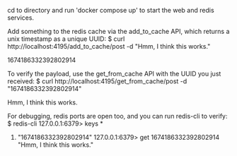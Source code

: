 cd to directory and run 'docker compose up' to start the web and redis services.

Add something to the redis cache via the add_to_cache API, which returns a unix timestamp as a unique UUID:
$ curl http://localhost:4195/add_to_cache/post -d "Hmm, I think this works."

1674186332392802914

To verify the payload, use the get_from_cache API with the UUID you just received:
$ curl http://localhost:4195/get_from_cache/post -d "1674186332392802914"

Hmm, I think this works.

For debugging, redis ports are open too, and you can run redis-cli to verify:
$ redis-cli
127.0.0.1:6379> keys *
1) "1674186332392802914"
127.0.0.1:6379> get 1674186332392802914
"Hmm, I think this works."
